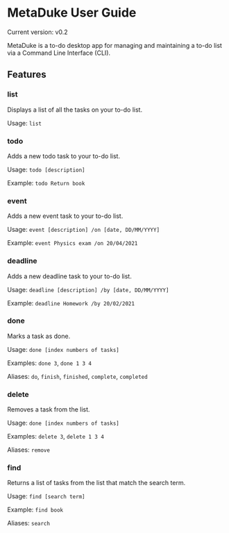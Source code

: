 # MetaDuke User Guide
Current version: v0.2

MetaDuke is a to-do desktop app for managing and maintaining a to-do list via a Command Line Interface (CLI).

## Features 

### list
Displays a list of all the tasks on your to-do list.

Usage: `list`


### todo
Adds a new todo task to your to-do list.

Usage: `todo [description]`

Example: `todo Return book`


### event
Adds a new event task to your to-do list.

Usage: `event [description] /on [date, DD/MM/YYYY]`

Example: `event Physics exam /on 20/04/2021`


### deadline
Adds a new deadline task to your to-do list.

Usage: `deadline [description] /by [date, DD/MM/YYYY]`

Example: `deadline Homework /by 20/02/2021`


### done
Marks a task as done.

Usage: `done [index numbers of tasks]`

Examples: `done 3`, `done 1 3 4`

Aliases: `do`, `finish`, `finished`, `complete`, `completed`


### delete
Removes a task from the list.

Usage: `done [index numbers of tasks]`

Examples: `delete 3`, `delete 1 3 4`

Aliases: `remove`


### find
Returns a list of tasks from the list that match the search term.

Usage: `find [search term]`

Example: `find book`

Aliases: `search`